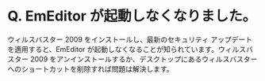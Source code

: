 # Q. EmEditor が起動しなくなりました。

ウィルスバスター 2009 をインストールし、最新のセキュリティ アップデートを適用すると、EmEditor が起動しなくなることが知られています。ウィルスバスター 2009 をアンインストールするか、デスクトップにあるウィルスバスターへのショートカットを削除すれば問題は解決します。